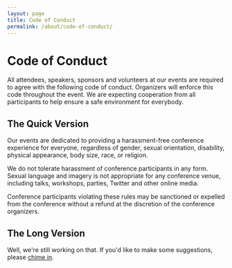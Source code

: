 ```yaml
---
layout: page
title: Code of Conduct
permalink: /about/code-of-conduct/
---
```


<h1 class="page-heading">Code of Conduct</h1>

All attendees, speakers, sponsors and volunteers at our events are required to agree with the following code of conduct. Organizers will enforce this code throughout the event. We are expecting cooperation from all participants to help ensure a safe environment for everybody.

## The Quick Version

Our events are dedicated to providing a harassment-free conference experience for everyone, regardless of gender, sexual orientation, disability, physical appearance, body size, race, or religion.

We do not tolerate harassment of conference participants in any form. Sexual language and imagery is not appropriate for any conference venue, including talks, workshops, parties, Twitter and other online media.

Conference participants violating these rules may be sanctioned or expelled from the conference without a refund at the discretion of the conference organizers.

## The Long Version

Well, we're still working on that. If you'd like to make some suggestions, please <a href="https://github.com/styleandclass/styleandclass.ca/issues/8">chime in</a>.